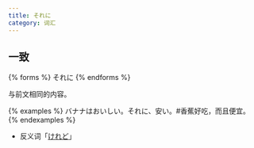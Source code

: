 ```yaml
---
title: それに
category: 词汇
---
```


## 一致

{% forms %}
それに
{% endforms %}

与前文相同的内容。

{% examples %}
バナナはおいしい。それに、安い。#香蕉好吃，而且便宜。
{% endexamples %}

- 反义词「[けれど](../keredo#转折)」
